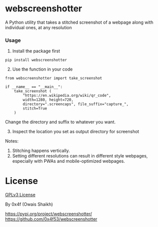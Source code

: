 # webscreenshotter

A Python utility that takes a stitched screenshot of a webpage along with individual ones, at any resolution

### Usage

1. Install the package first

```
pip install webscreenshotter
```

2. Use the function in your code

```
from webscreenshotter import take_screenshot

if __name__ == "__main__":
    take_screenshot (
        "https://en.wikipedia.org/wiki/qr_code",
        width=1280, height=720,
        directory=".screencaps", file_suffix="capture_",
        stitch=True
    )
```

Change the directory and suffix to whatever you want.

3. Inspect the location you set as output directory for screenshot

Notes:

1. Stitching happens vertically.
2. Setting different resolutions can result in different style webpages, especially with PWAs and mobile-optimized webpages.

# License
[GPLv3 License](LICENSE)

By 0x4f (Owais Shaikh)

https://pypi.org/project/webscreenshotter/
https://github.com/0x4f53/webscreenshotter